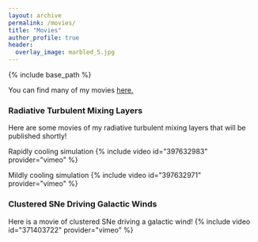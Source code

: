 ```yaml
---
layout: archive
permalink: /movies/
title: "Movies"
author_profile: true
header:
  overlay_image: marbled_5.jpg
---
```

{% include base_path %}

You can find many of my movies <u><a href=https://vimeo.com/user104775348>here</a>.</u> 

### Radiative Turbulent Mixing Layers

Here are some movies of my radiative turbulent mixing layers that will be published shortly!

Rapidly cooling simulation
{% include video id="397632983" provider="vimeo" %}

Mildly cooling simulation
{% include video id="397632971" provider="vimeo" %}

### Clustered SNe Driving Galactic Winds

Here is a movie of clustered SNe driving a galactic wind!
{% include video id="371403722" provider="vimeo" %}


<!-- 
{% include base_path %}
{% capture written_year %}'None'{% endcapture %}
{% for post in site.posts %}
  {% capture year %}{{ post.date | date: '%Y' }}{% endcapture %}
  {% if year != written_year %}
    <h2 id="{{ year | slugify }}" class="archive__subtitle">{{ year }}</h2>
    {% capture written_year %}{{ year }}{% endcapture %}
  {% endif %}
  {% include archive-single.html %}
{% endfor %}
 -->